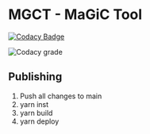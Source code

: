 # MGCT - MaGiC Tool

[![Codacy Badge](https://api.codacy.com/project/badge/Grade/ea345fe77c064a47adbaf1edbe6fee07)](https://app.codacy.com/gh/FED-tools/cli-magic?utm_source=github.com&utm_medium=referral&utm_content=FED-tools/cli-magic&utm_campaign=Badge_Grade_Settings)

![Codacy grade](https://img.shields.io/codacy/grade/d5c10d44cd184248947aa0e615414f94)

## Publishing

1.  Push all changes to main
2.  yarn inst
3.  yarn build
4.  yarn deploy
